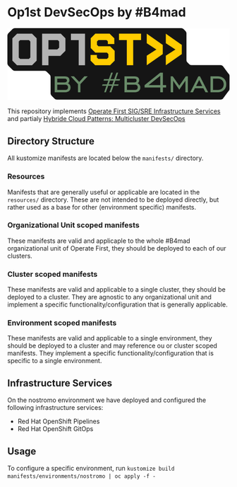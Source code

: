 # Op1st DevSecOps by #B4mad

![Op1st by #B4mad][op1stb4mad]

This repository implements [Operate First SIG/SRE Infrastructure Services](https://github.com/operate-first/community/issues/251)
and partialy [Hybride Cloud Patterns: Multicluster DevSecOps](https://hybrid-cloud-patterns.io/patterns/devsecops/)

## Directory Structure

All kustomize manifests are located below the `manifests/` directory.

### Resources

Manifests that are generally useful or applicable are located in the `resources/` directory. These are not intended
to be deployed directly, but rather used as a base for other (environment specific) manifests.

### Organizational Unit scoped manifests

These manifests are valid and applicaple to the whole #B4mad organizational unit of Operate First, they should be
deployed to each of our clusters.

### Cluster scoped manifests

These manifests are valid and applicable to a single cluster, they should be deployed to a cluster. They are agnostic
to any organizational unit and implement a specific functionality/configuration that is generally applicable.

### Environment scoped manifests

These manifests are valid and applicable to a single environment, they should be deployed to a cluster and may reference
ou or cluster scoped manifests. They implement a specific functionality/configuration that is specific to a single
environment.

## Infrastructure Services

On the nostromo environment we have deployed and configured the following infrastructure services:

* Red Hat OpenShift Pipelines
* Red Hat OpenShift GitOps

## Usage

To configure a specific environment, run `kustomize build manifests/environments/nostromo | oc apply -f -`

[op1stb4mad]: images/op1stb4mad.svg "Op1st by #B4mad"
